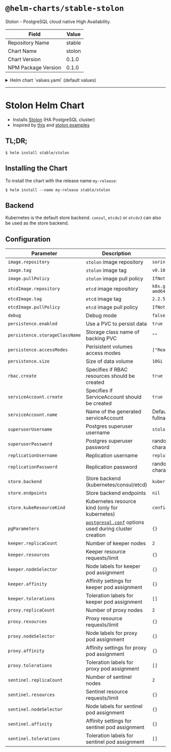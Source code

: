 # `@helm-charts/stable-stolon`

Stolon - PostgreSQL cloud native High Availability.

| Field               | Value  |
| ------------------- | ------ |
| Repository Name     | stable |
| Chart Name          | stolon |
| Chart Version       | 0.1.0  |
| NPM Package Version | 0.1.0  |

<details>

<summary>Helm chart `values.yaml` (default values)</summary>

```yaml
image:
  repository: sorintlab/stolon
  tag: v0.10.0-pg10
  pullPolicy: IfNotPresent

# used by create-cluster-job when store.backend is etcd
etcdImage:
  repository: k8s.gcr.io/etcd-amd64
  tag: 2.2.5
  pullPolicy: IfNotPresent

debug: false

persistence:
  enabled: true
  ## If defined, storageClassName: <storageClass>
  ## If set to "-", storageClassName: "", which disables dynamic provisioning
  ## If undefined (the default) or set to null, no storageClassName spec is
  ##   set, choosing the default provisioner.  (gp2 on AWS, standard on
  ##   GKE, AWS & OpenStack)
  ##
  storageClassName: ''
  accessModes:
    - ReadWriteOnce
  size: 10Gi

rbac:
  create: true

serviceAccount:
  create: true
  # The name of the ServiceAccount to use. If not set and create is true, a name is generated using the fullname template
  # name: my-name

superuserUsername: 'stolon'

## password for the superuser (default is 40 random chars)
# superuserPassword: ""

replicationUsername: 'repluser'

## password for the replication user (default is 40 random chars)
# replicationPassword: "replPassword"

## backend could be one of the following: consul, etcdv2, etcdv3 or kubernetes
store:
  backend: kubernetes
  #  endpoints: "http://stolon-consul:8500"
  kubeResourceKind: configmap

pgParameters: {}

ports:
  stolon:
    containerPort: 5432
  metrics:
    containerPort: 8080

keeper:
  replicaCount: 2
  annotations: {}
  resources: {}
  service:
    type: ClusterIP
    annotations: {}
    ports:
      keeper:
        port: 5432
        targetPort: 5432
        protocol: TCP
  nodeSelector: {}
  affinity: {}
  tolerations: []

proxy:
  replicaCount: 2
  annotations: {}
  resources: {}
  service:
    type: ClusterIP
    #    loadBalancerIP: ""
    annotations: {}
    ports:
      proxy:
        port: 5432
        targetPort: 5432
        protocol: TCP
  nodeSelector: {}
  affinity: {}
  tolerations: []

sentinel:
  replicaCount: 2
  annotations: {}
  resources: {}
  nodeSelector: {}
  affinity: {}
  tolerations: []
```

</details>

---

# Stolon Helm Chart

- Installs [Stolon](https://github.com/sorintlab/stolon) (HA PostgreSQL cluster)
- Inspired by [this](https://github.com/lwolf/stolon-chart) and [stolon examples](https://github.com/sorintlab/stolon/tree/master/examples/kubernetes/statefulset)

## TL;DR;

```console
$ helm install stable/stolon
```

## Installing the Chart

To install the chart with the release name `my-release`:

```console
$ helm install --name my-release stable/stolon
```

## Backend

Kubernetes is the default store backend. `consul`, `etcdv2` or `etcdv3` can also be used as the store backend.

## Configuration

| Parameter                      | Description                                                      | Default                       |
| ------------------------------ | ---------------------------------------------------------------- | ----------------------------- |
| `image.repository`             | `stolon` image repository                                        | `sorintlab/stolon`            |
| `image.tag`                    | `stolon` image tag                                               | `v0.10.0-pg10`                |
| `image.pullPolicy`             | `stolon` image pull policy                                       | `IfNotPresent`                |
| `etcdImage.repository`         | `etcd` image repository                                          | `k8s.gcr.io/etcd-amd64`       |
| `etcdImage.tag`                | `etcd` image tag                                                 | `2.2.5`                       |
| `etcdImage.pullPolicy`         | `etcd` image pull policy                                         | `IfNotPresent`                |
| `debug`                        | Debug mode                                                       | `false`                       |
| `persistence.enabled`          | Use a PVC to persist data                                        | `true`                        |
| `persistence.storageClassName` | Storage class name of backing PVC                                | `""`                          |
| `persistence.accessModes`      | Perisistent volumes access modes                                 | `["ReadWriteOnce"]`           |
| `persistence.size`             | Size of data volume                                              | `10Gi`                        |
| `rbac.create`                  | Specifies if RBAC resources should be created                    | `true`                        |
| `serviceAccount.create`        | Specifies if ServiceAccount should be created                    | `true`                        |
| `serviceAccount.name`          | Name of the generated serviceAccount                             | Defaults to fullname template |
| `superuserUsername`            | Postgres superuser username                                      | `stolon`                      |
| `superuserPassword`            | Postgres superuser password                                      | random 40 characters          |
| `replicationUsername`          | Replication username                                             | `repluser`                    |
| `replicationPassword`          | Replication password                                             | random 40 characters          |
| `store.backend`                | Store backend (kubernetes/consul/etcd)                           | `kubernetes`                  |
| `store.endpoints`              | Store backend endpoints                                          | `nil`                         |
| `store.kubeResourceKind`       | Kubernetes resource kind (only for kubernetes)                   | `configmap`                   |
| `pgParameters`                 | [`postgresql.conf`][pgconf] options used during cluster creation | `{}`                          |
| `keeper.replicaCount`          | Number of keeper nodes                                           | `2`                           |
| `keeper.resources`             | Keeper resource requests/limit                                   | `{}`                          |
| `keeper.nodeSelector`          | Node labels for keeper pod assignment                            | `{}`                          |
| `keeper.affinity`              | Affinity settings for keeper pod assignment                      | `{}`                          |
| `keeper.tolerations`           | Toleration labels for keeper pod assignment                      | `[]`                          |
| `proxy.replicaCount`           | Number of proxy nodes                                            | `2`                           |
| `proxy.resources`              | Proxy resource requests/limit                                    | `{}`                          |
| `proxy.nodeSelector`           | Node labels for proxy pod assignment                             | `{}`                          |
| `proxy.affinity`               | Affinity settings for proxy pod assignment                       | `{}`                          |
| `proxy.tolerations`            | Toleration labels for proxy pod assignment                       | `[]`                          |
| `sentinel.replicaCount`        | Number of sentinel nodes                                         | `2`                           |
| `sentinel.resources`           | Sentinel resource requests/limit                                 | `{}`                          |
| `sentinel.nodeSelector`        | Node labels for sentinel pod assignment                          | `{}`                          |
| `sentinel.affinity`            | Affinity settings for sentinel pod assignment                    | `{}`                          |
| `sentinel.tolerations`         | Toleration labels for sentinel pod assignment                    | `[]`                          |

[pgconf]: https://github.com/postgres/postgres/blob/master/src/backend/utils/misc/postgresql.conf.sample
